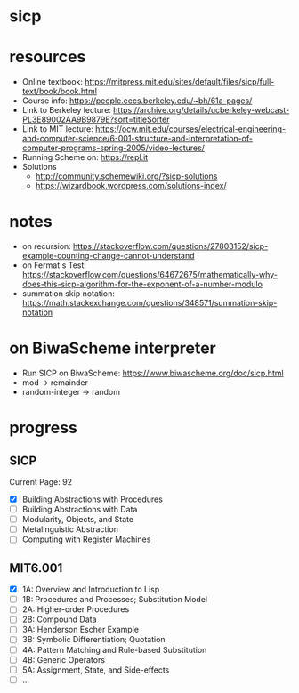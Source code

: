 # sicp

# resources
- Online textbook: https://mitpress.mit.edu/sites/default/files/sicp/full-text/book/book.html
- Course info: https://people.eecs.berkeley.edu/~bh/61a-pages/
- Link to Berkeley lecture: https://archive.org/details/ucberkeley-webcast-PL3E89002AA9B9879E?sort=titleSorter
- Link to MIT lecture: https://ocw.mit.edu/courses/electrical-engineering-and-computer-science/6-001-structure-and-interpretation-of-computer-programs-spring-2005/video-lectures/
- Running Scheme on: https://repl.it
- Solutions
    - http://community.schemewiki.org/?sicp-solutions
    - https://wizardbook.wordpress.com/solutions-index/

# notes
- on recursion: https://stackoverflow.com/questions/27803152/sicp-example-counting-change-cannot-understand
- on Fermat's Test: https://stackoverflow.com/questions/64672675/mathematically-why-does-this-sicp-algorithm-for-the-exponent-of-a-number-modulo
- summation skip notation: https://math.stackexchange.com/questions/348571/summation-skip-notation

# on BiwaScheme interpreter
- Run SICP on BiwaScheme: https://www.biwascheme.org/doc/sicp.html
- mod -> remainder
- random-integer -> random


# progress
## SICP
Current Page: 92
- [x] Building Abstractions with Procedures
- [ ] Building Abstractions with Data
- [ ] Modularity, Objects, and State
- [ ] Metalinguistic Abstraction
- [ ] Computing with Register Machines

## MIT6.001
- [x] 1A: Overview and Introduction to Lisp
- [ ] 1B: Procedures and Processes; Substitution Model
- [ ] 2A: Higher-order Procedures
- [ ] 2B: Compound Data
- [ ] 3A: Henderson Escher Example
- [ ] 3B: Symbolic Differentiation; Quotation
- [ ] 4A: Pattern Matching and Rule-based Substitution
- [ ] 4B: Generic Operators
- [ ] 5A: Assignment, State, and Side-effects
- [ ] ...